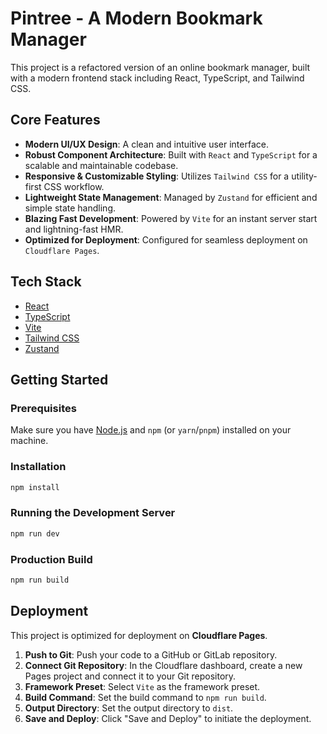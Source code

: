 # Pintree - A Modern Bookmark Manager

This project is a refactored version of an online bookmark manager, built with a modern frontend stack including React, TypeScript, and Tailwind CSS.

## Core Features

*   **Modern UI/UX Design**: A clean and intuitive user interface.
*   **Robust Component Architecture**: Built with `React` and `TypeScript` for a scalable and maintainable codebase.
*   **Responsive & Customizable Styling**: Utilizes `Tailwind CSS` for a utility-first CSS workflow.
*   **Lightweight State Management**: Managed by `Zustand` for efficient and simple state handling.
*   **Blazing Fast Development**: Powered by `Vite` for an instant server start and lightning-fast HMR.
*   **Optimized for Deployment**: Configured for seamless deployment on `Cloudflare Pages`.

## Tech Stack

*   [React](https://reactjs.org/)
*   [TypeScript](https://www.typescriptlang.org/)
*   [Vite](https://vitejs.dev/)
*   [Tailwind CSS](https://tailwindcss.com/)
*   [Zustand](https://github.com/pmndrs/zustand)

## Getting Started

### Prerequisites

Make sure you have [Node.js](https://nodejs.org/) and `npm` (or `yarn`/`pnpm`) installed on your machine.

### Installation

```bash
npm install
```

### Running the Development Server

```bash
npm run dev
```

### Production Build

```bash
npm run build
```

## Deployment

This project is optimized for deployment on **Cloudflare Pages**.

1.  **Push to Git**: Push your code to a GitHub or GitLab repository.
2.  **Connect Git Repository**: In the Cloudflare dashboard, create a new Pages project and connect it to your Git repository.
3.  **Framework Preset**: Select `Vite` as the framework preset.
4.  **Build Command**: Set the build command to `npm run build`.
5.  **Output Directory**: Set the output directory to `dist`.
6.  **Save and Deploy**: Click "Save and Deploy" to initiate the deployment.
